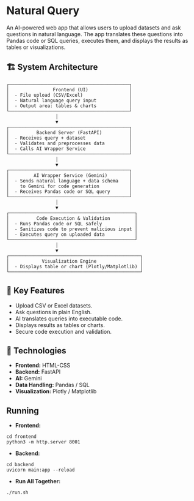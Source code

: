 # Natural Query

An AI-powered web app that allows users to upload datasets and ask questions in natural language. The app translates these questions into Pandas code or SQL queries, executes them, and displays the results as tables or visualizations.

## 🏗 System Architecture
```
┌────────────────────────────────────────────┐
│                Frontend (UI)               │
│  - File upload (CSV/Excel)                 │
│  - Natural language query input            │
│  - Output area: tables & charts            │
└────────────────────────────────────────────┘
                  │
                  ▼
┌────────────────────────────────────────────┐
│          Backend Server (FastAPI)          │
│  - Receives query + dataset                │
│  - Validates and preprocesses data         │
│  - Calls AI Wrapper Service                │
└────────────────────────────────────────────┘
                  │
                  ▼
┌────────────────────────────────────────────┐
│         AI Wrapper Service (Gemini)        │
│  - Sends natural language + data schema    │
│    to Gemini for code generation           │
│  - Receives Pandas code or SQL query       │
└────────────────────────────────────────────┘
                  │
                  ▼
┌──────────────────────────────────────────────┐
│          Code Execution & Validation         │
│  - Runs Pandas code or SQL safely            │
│  - Sanitizes code to prevent malicious input │
│  - Executes query on uploaded data           │
└──────────────────────────────────────────────┘
                  │
                  ▼
┌────────────────────────────────────────────────┐
│            Visualization Engine                │
│  - Displays table or chart (Plotly/Matplotlib) │
└────────────────────────────────────────────────┘
```

## 🔎 Key Features

- Upload CSV or Excel datasets.
- Ask questions in plain English.
- AI translates queries into executable code.
- Displays results as tables or charts.
- Secure code execution and validation.

## 🧠 Technologies

- **Frontend:** HTML-CSS
- **Backend:** FastAPI
- **AI:** Gemini
- **Data Handling:** Pandas / SQL
- **Visualization:** Plotly / Matplotlib

## Running
- **Frontend:**
```
cd frontend
python3 -m http.server 8001
```

- **Backend:**
```
cd backend
uvicorn main:app --reload
```

- **Run All Together:**
```
./run.sh
```